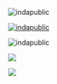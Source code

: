 <p align="left">
  <img src="https://komarev.com/ghpvc/?username=indapublic&label=Profile%20views&color=orange&style=flat" alt="indapublic" />
</p>

<p align="left">
  <a href="https://github.com/ryo-ma/github-profile-trophy">
    <img src="https://github-profile-trophy.vercel.app/?username=indapublic&theme=onedark" alt="indapublic" />
  </a>
</p>

<p align="left">
  <img align="center" src="https://github-readme-streak-stats.herokuapp.com/?user=indapublic&theme=onedark" alt="indapublic" />
</p>

<p align="left">  
  <img align="center" src="https://github-readme-stats.vercel.app/api?username=indapublic&count_private=true&show_icons=true&theme=onedark" />
</p>

<p align="left">
  <img align="center" src="https://github-readme-stats.vercel.app/api/top-langs/?username=indapublic&theme=onedark&layout=compact" />
</p>

<!---
indapublic/indapublic is a ✨ special ✨ repository because its `README.md` (this file) appears on your GitHub profile.
You can click the Preview link to take a look at your changes.
--->

